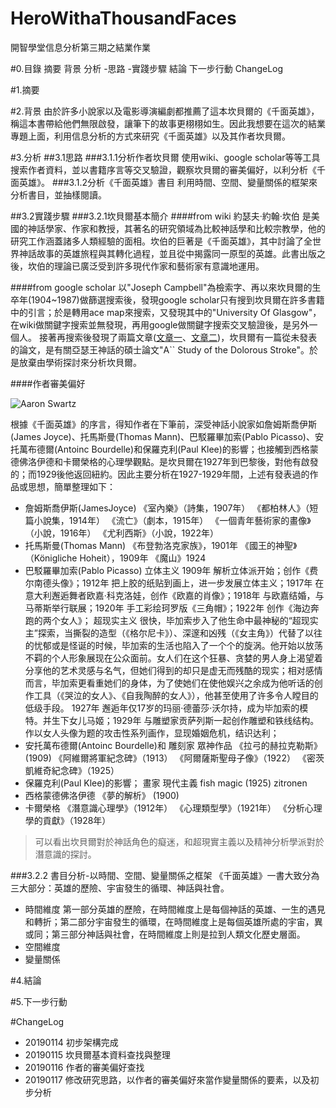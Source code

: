 # HeroWithaThousandFaces
開智學堂信息分析第三期之結業作業

#0.目錄
摘要
背景
分析
-思路
-實踐步驟
結論
下一步行動
ChangeLog

#1.摘要

#2.背景
由於許多小說家以及電影導演編劇都推薦了這本坎貝爾的《千面英雄》，稱這本書帶給他們無限啟發，讓筆下的故事更栩栩如生。因此我想要在這次的結業專題上面，利用信息分析的方式來研究《千面英雄》以及其作者坎貝爾。

#3.分析
##3.1思路
###3.1.1分析作者坎貝爾
使用wiki、google scholar等等工具搜索作者資料，並以書籍序言等交叉驗證，觀察坎貝爾的審美偏好，以利分析《千面英雄》。
###3.1.2分析《千面英雄》書目
利用時間、空間、變量關係的框架來分析書目，並抽樣閱讀。

##3.2實踐步驟
###3.2.1坎貝爾基本簡介
####from wiki
約瑟夫·約翰·坎伯 是美國的神話學家、作家和教授，其著名的研究領域為比較神話學和比較宗教學，他的研究工作涵蓋諸多人類經驗的面相。坎伯的巨著是《千面英雄》，其中討論了全世界神話故事的英雄旅程與其轉化過程，並且從中揭露同一原型的英雄。此書出版之後，坎伯的理論已廣泛受到許多現代作家和藝術家有意識地運用。

####from google scholar
以"Joseph Campbell"為檢索字、再以來坎貝爾的生卒年(1904~1987)做篩選搜索後，發現google scholar只有搜到坎貝爾在許多書籍中的引言；於是轉用ace map來搜索，又發現其中的"University Of Glasgow"，在wiki做關鍵字搜索並無發現，再用google做關鍵字搜索交叉驗證後，是另外一個人。
接著再搜索後發現了兩篇文章([文章一](url=http://www.folkstory.com/campbell/scholars_life.html)、[文章二](url=https://www.newworldlibrary.com/Books/ProductDetails/tabid/64/SKU/83246/Default.aspx#.XD08Blwks2w))，坎貝爾有一篇從未發表的論文，是有關亞瑟王神話的碩士論文"A`` Study of the Dolorous Stroke"。於是放棄由學術探討來分析坎貝爾。

####作者審美偏好

![Aaron Swartz](image-url=https://raw.githubusercontent.com/LiDingYu0510/markdown-picture/master/50467902_1137444849767383_9027085601861533696_n.jpg)

根據《千面英雄》的序言，得知作者在下筆前，深受神話小說家如詹姆斯喬伊斯(James Joyce)、托馬斯曼(Thomas Mann)、巴駁羅畢加索(Pablo Picasso)、安托萬布德爾(Antoinc Bourdelle)和保羅克利(Paul Klee)的影響；也接觸到西格蒙德佛洛伊德和卡爾榮格的心理學觀點。是坎貝爾在1927年到巴黎後，對他有啟發的；而1929後他返回紐約。因此主要分析在1927-1929年間，上述有發表過的作品或思想，簡單整理如下：

- 詹姆斯喬伊斯(JamesJoyce)
《室內樂》（詩集，1907年）
《都柏林人》（短篇小說集，1914年）
《流亡》（劇本，1915年）
《一個青年藝術家的畫像》（小說，1916年）
《尤利西斯》（小說，1922年）
- 托馬斯曼(Thomas Mann)
《布登勃洛克家族》，1901年
《國王的神聖》（Königliche Hoheit），1909年
《魔山》1924
- 巴駁羅畢加索(Pablo Picasso)
立体主义
1909年 解析立体派开始；创作《费尔南德头像》；1912年 把上胶的纸贴到画上，进一步发展立体主义；1917年 在意大利邂逅舞者欧嘉·科克洛娃，创作《欧嘉的肖像》；1918年 与欧嘉结婚，与马蒂斯举行联展；1920年 手工彩绘珂罗版《三角帽》；1922年 创作《海边奔跑的两个女人》；
超现实主义
很快，毕加索步入了他生命中最神秘的“超现实主”探索，当撕裂的造型（《格尔尼卡》）、深邃和凶残（《女主角》）代替了以往的忧郁或是怪诞的时候，毕加索的生活也陷入了一个个的旋涡。他开始以放荡不羁的个人形象展现在公众面前。女人们在这个狂暴、贪婪的男人身上渴望着分享他的艺术灵感与名气，但她们得到的却只是虚无而残酷的现实；相对感情而言，毕加索更看重她们的身体，为了使她们在使他娱兴之余成为他听话的创作工具（《哭泣的女人》、《自我陶醉的女人》），他甚至使用了许多令人瞠目的低级手段。
1927年 邂逅年仅17岁的玛丽·德蕾莎·沃尔持，成为毕加索的模特。并生下女儿马姬；1929年 与雕塑家贡萨列斯一起创作雕塑和铁线结构。作以女人头像为题的攻击性系列画作，显现婚姻危机，结识达利；
- 安托萬布德爾(Antoinc Bourdelle)和 雕刻家 眾神作品
《拉弓的赫拉克勒斯》 (1909)
《阿維爾將軍紀念碑》（1913）
《阿爾薩斯聖母子像》（1922）
《密茨凱維奇紀念碑》（1925）
- 保羅克利(Paul Klee)的影響；  畫家 現代主義
fish magic (1925)
zitronen
- 西格蒙德佛洛伊德
《夢的解析》 (1900)
- 卡爾榮格
《潛意識心理學》（1912年）
《心理類型學》（1921年）
《分析心理學的貢獻》（1928年）

> 可以看出坎貝爾對於神話角色的癡迷，和超現實主義以及精神分析學派對於潛意識的探討。

###3.2.2 書目分析-以時間、空間、變量關係之框架
《千面英雄》一書大致分為三大部分：英雄的歷險、宇宙發生的循環、神話與社會。
- 時間維度
第一部分英雄的歷險，在時間維度上是每個神話的英雄、一生的遇見和轉折；第二部分宇宙發生的循環，在時間維度上是每個英雄所處的宇宙，異或同；第三部分神話與社會，在時間維度上則是拉到人類文化歷史層面。
- 空間維度
- 變量關係

#4.結論

#5.下一步行動

#ChangeLog
- 20190114 初步架構完成
- 20190115 坎貝爾基本資料查找與整理
- 20190116 作者的審美偏好查找
- 20190117 修改研究思路，以作者的審美偏好來當作變量關係的要素，以及初步分析
